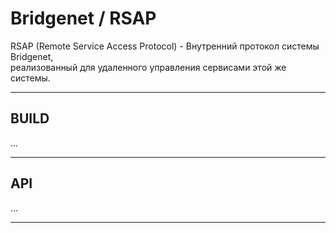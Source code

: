 # Bridgenet / RSAP

RSAP (Remote Service Access Protocol) - Внутренний протокол системы Bridgenet,
<br>реализованный для удаленного управления сервисами этой же системы.

---

## BUILD

...

---

## API

...

---